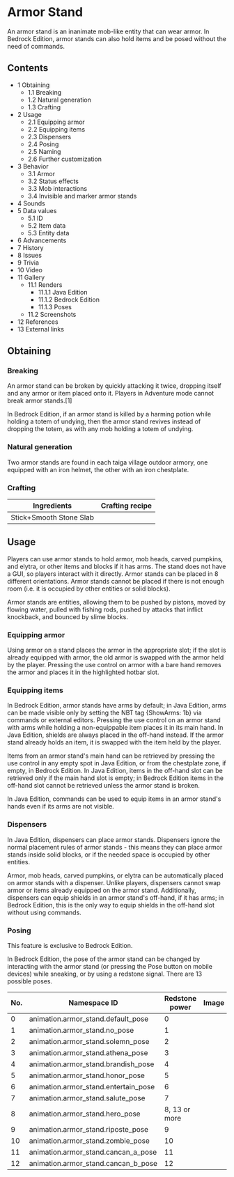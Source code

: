# Armor Stand
An armor stand is an inanimate mob-like entity that can wear armor. In Bedrock Edition, armor stands can also hold items and be posed without the need of commands.

## Contents
- 1 Obtaining
	- 1.1 Breaking
	- 1.2 Natural generation
	- 1.3 Crafting
- 2 Usage
	- 2.1 Equipping armor
	- 2.2 Equipping items
	- 2.3 Dispensers
	- 2.4 Posing
	- 2.5 Naming
	- 2.6 Further customization
- 3 Behavior
	- 3.1 Armor
	- 3.2 Status effects
	- 3.3 Mob interactions
	- 3.4 Invisible and marker armor stands
- 4 Sounds
- 5 Data values
	- 5.1 ID
	- 5.2 Item data
	- 5.3 Entity data
- 6 Advancements
- 7 History
- 8 Issues
- 9 Trivia
- 10 Video
- 11 Gallery
	- 11.1 Renders
		- 11.1.1 Java Edition
		- 11.1.2 Bedrock Edition
		- 11.1.3 Poses
	- 11.2 Screenshots
- 12 References
- 13 External links

## Obtaining
### Breaking
An armor stand can be broken by quickly attacking it twice, dropping itself and any armor or item placed onto it. Players in Adventure mode cannot break armor stands.[1]

In Bedrock Edition, if an armor stand is killed by a harming potion while holding a totem of undying, then the armor stand revives instead of dropping the totem, as with any mob holding a totem of undying.

### Natural generation
Two armor stands are found in each taiga village outdoor armory, one equipped with an iron helmet, the other with an iron chestplate.

### Crafting
| Ingredients             | Crafting recipe |
|-------------------------|-----------------|
| Stick+Smooth Stone Slab |                 |

## Usage
Players can use armor stands to hold armor, mob heads, carved pumpkins, and elytra, or other items and blocks if it has arms. The stand does not have a GUI, so players interact with it directly. Armor stands can be placed in 8 different orientations. Armor stands cannot be placed if there is not enough room (i.e. it is occupied by other entities or solid blocks).

Armor stands are entities, allowing them to be pushed by pistons, moved by flowing water, pulled with fishing rods, pushed by attacks that inflict knockback, and bounced by slime blocks.

### Equipping armor
Using armor on a stand places the armor in the appropriate slot; if the slot is already equipped with armor, the old armor is swapped with the armor held by the player. Pressing the use control on armor with a bare hand removes the armor and places it in the highlighted hotbar slot.

### Equipping items
In Bedrock Edition, armor stands have arms by default; in Java Edition, arms can be made visible only by setting the NBT tag {ShowArms: 1b} via commands or external editors. Pressing the use control on an armor stand with arms while holding a non-equippable item places it in its main hand. In Java Edition, shields are always placed in the off-hand instead. If the armor stand already holds an item, it is swapped with the item held by the player.

Items from an armor stand's main hand can be retrieved by pressing the use control in any empty spot in Java Edition, or from the chestplate zone, if empty, in Bedrock Edition. In Java Edition, items in the off-hand slot can be retrieved only if the main hand slot is empty; in Bedrock Edition items in the off-hand slot cannot be retrieved unless the armor stand is broken.

In Java Edition, commands can be used to equip items in an armor stand's hands even if its arms are not visible. 

### Dispensers
In Java Edition, dispensers can place armor stands. Dispensers ignore the normal placement rules of armor stands - this means they can place armor stands inside solid blocks, or if the needed space is occupied by other entities.

Armor, mob heads, carved pumpkins, or elytra can be automatically placed on armor stands with a dispenser. Unlike players, dispensers cannot swap armor or items already equipped on the armor stand. Additionally, dispensers can equip shields in an armor stand's off-hand, if it has arms; in Bedrock Edition, this is the only way to equip shields in the off-hand slot without using commands.

### Posing

  

This feature is exclusive to  Bedrock Edition. 


In Bedrock Edition, the pose of the armor stand can be changed by interacting with the armor stand (or pressing the Pose button on mobile devices) while sneaking, or by using a redstone signal. There are 13 possible poses.

| No. | Namespace ID                         | Redstone power | Image |
|-----|--------------------------------------|----------------|-------|
| 0   | animation.armor_stand.default_pose   | 0              |       |
| 1   | animation.armor_stand.no_pose        | 1              |       |
| 2   | animation.armor_stand.solemn_pose    | 2              |       |
| 3   | animation.armor_stand.athena_pose    | 3              |       |
| 4   | animation.armor_stand.brandish_pose  | 4              |       |
| 5   | animation.armor_stand.honor_pose     | 5              |       |
| 6   | animation.armor_stand.entertain_pose | 6              |       |
| 7   | animation.armor_stand.salute_pose    | 7              |       |
| 8   | animation.armor_stand.hero_pose      | 8, 13 or more  |       |
| 9   | animation.armor_stand.riposte_pose   | 9              |       |
| 10  | animation.armor_stand.zombie_pose    | 10             |       |
| 11  | animation.armor_stand.cancan_a_pose  | 11             |       |
| 12  | animation.armor_stand.cancan_b_pose  | 12             |       |

